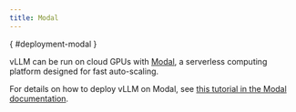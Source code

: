 ```yaml
---
title: Modal
---
```

[](){ #deployment-modal }

vLLM can be run on cloud GPUs with [Modal](https://modal.com), a serverless computing platform designed for fast auto-scaling.

For details on how to deploy vLLM on Modal, see [this tutorial in the Modal documentation](https://modal.com/docs/examples/vllm_logits_inference).
